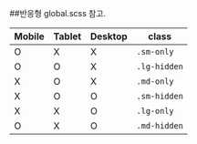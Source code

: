 ##반응형 global.scss 참고.

| Mobile    | Tablet     | Desktop   | class             |
| ------    | ------     | -------   | ----------------- |
| O         | X          | X         |    `.sm-only`     |
| O         | O          | X         |    `.lg-hidden`   |
| X         | O          | X         |    `.md-only`     |
| X         | O          | O         |    `.sm-hidden`   |
| X         | X          | O         |    `.lg-only`     |
| O         | X          | O         |    `.md-hidden`   |



